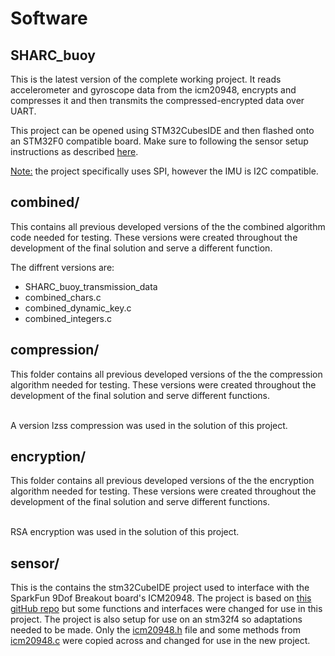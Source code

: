# Software
## SHARC_buoy
This is the latest version of the complete working project. It reads accelerometer and gyroscope data from the icm20948, encrypts and compresses it and then transmits the compressed-encrypted data over UART. 

This project can be opened using STM32CubesIDE and then flashed onto an STM32F0 compatible board. Make sure to following the sensor setup instructions as described [here](https://github.com/tristynferreiro/SHARC_buoy_data_transmission/blob/main/Software/Sensor/README.md). 

<u>Note:</u> the project specifically uses SPI, however the IMU is I2C compatible.

## combined/
This contains all previous developed versions of the the combined algorithm code needed for testing. These versions were created throughout the development of the final solution and serve a different function.

The diffrent versions are:
- SHARC_buoy_transmission_data
- combined_chars.c
- combined_dynamic_key.c
- combined_integers.c

## compression/
This folder contains all previous developed versions of the the compression algorithm needed for testing. These versions were created throughout the development of the final solution and serve different functions.<br /><br />

A version lzss compression was used in the solution of this project. 

## encryption/
This folder contains all previous developed versions of the the encryption algorithm needed for testing. These versions were created throughout the development of the final solution and serve different functions. <br /><br />

RSA encryption was used in the solution of this project. 

## sensor/
This is the contains the stm32CubeIDE project used to interface with the SparkFun 9Dof Breakout board's ICM20948. The project is based on [this gitHub repo](https://github.com/mokhwasomssi/stm32_hal_icm20948) but some functions and interfaces were changed for use in this project. The project is also setup for use on an stm32f4 so adaptations needed to be made. Only the [icm20948.h](https://github.com/mokhwasomssi/stm32_hal_icm20948/blob/master/icm20948.h) file and some methods from [icm20948.c](https://github.com/mokhwasomssi/stm32_hal_icm20948/blob/master/icm20948.h) were copied across and changed for use in the new project. 

